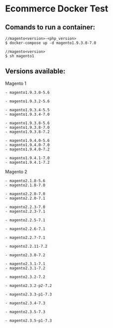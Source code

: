 # Ecommerce Docker Test

## Comands to run a container:


```
//magento<version>-<php_version>
$ docker-compose up -d magento1.9.3.8-7.0
```

```
//magento<version>
$ sh magento1
```

## Versions available:

Magento 1

```
- magento1.9.3.0-5.6
```

```
- magento1.9.3.2-5.6
```

```
- magento1.9.3.4-5.5
- magento1.9.3.4-7.0
```

```
- magento1.9.3.8-5.6
- magento1.9.3.8-7.0
- magento1.9.3.8-7.2
```

```
- magento1.9.4.0-5.6
- magento1.9.4.0-7.0
- magento1.9.4.0-7.2
```

```
- magento1.9.4.1-7.0
- magento1.9.4.1-7.2
```

Magento 2

```
- magento2.1.8-5.6
- magento2.1.8-7.0
```

```
- magento2.2.0-7.0
- magento2.2.0-7.1
```

```
- magento2.2.3-7.0
- magento2.2.3-7.1
```

```
- magento2.2.5-7.1
```

```
- magento2.2.6-7.1
```

```
- magento2.2.7-7.1
```

```
- magento2.2.11-7.2
```

```
- magento2.3.0-7.2
```

```
- magento2.3.1-7.1
- magento2.3.1-7.2
```

```
- magento2.3.2-7.2
```

```
- magento2.3.2-p2-7.2
```

```
- magento2.3.3-p1-7.3
```

```
- magento2.3.4-7.3
```

```
- magento2.3.5-7.3
```

```
- magento2.3.5-p1-7.3
```
